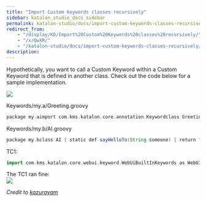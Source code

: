 ```yaml
---
title: "Import Custom Keywords classes recursively" 
sidebar: katalon_studio_docs_sidebar
permalink: katalon-studio/docs/import-custom-keywords-classes-recursively.html 
redirect_from:
    - "/display/KD/Import%20Custom%20Keywords%20classes%20recursively/"
    - "/x/QwXR/"
    - "/katalon-studio/docs/import-custom-keywords-classes-recursively/"
description: 
---
```

Hypothetically, you want to call a Custom Keyword within a Custom Keyword that is defined in another class. Check out the code below for a sample implementation.

  
![](../../images/katalon-studio/docs/import-custom-keywords-classes-recursively/f5uxhyxe7z65.png)  
  
Keywords/my.a/Greeting.groovy  

```groovy
package my.aimport com.kms.katalon.core.annotation.Keywordclass Greeting { @Keyword def greet(String someone) { return my.b.AI.sayHelloTo(someone) }}
```

Keywords/my.b/AI.groovy  

```groovy
package my.bclass AI { static def sayHelloTo(String someone) { return "Hello, ${someone}." }}
```

  
TC1:  

```groovy
import com.kms.katalon.core.webui.keyword.WebUiBuiltInKeywords as WebUIdef str = CustomKeywords.'my.a.Greeting.greet'("Drunda")WebUI.comment(">>> ${str}")
```

  
The TC1 ran fine:  
![](../../images/katalon-studio/docs/import-custom-keywords-classes-recursively/30qrty5tymg5.png)

  

_Credit to [kazurayam](https://forum.katalon.com/discussion/6971/importing-custom-keywords-classes-recursively-within-a-custom-keyword#Comment_16124)_